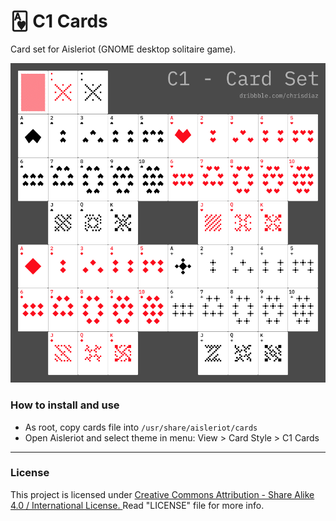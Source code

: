 # 🂱 C1 Cards
Card set for Aisleriot (GNOME desktop solitaire game).

![C1 Cards](https://github.com/heychrisd/C1-Cards/blob/master/C1-Cards-Preview.png)


### How to install and use

* As root, copy cards file into `/usr/share/aisleriot/cards`
* Open Aisleriot and select theme in menu: View > Card Style > C1 Cards

***

### License

This project is licensed under [Creative Commons Attribution - Share Alike 4.0 / International License. ](https://creativecommons.org/licenses/by-sa/4.0/legalcode)
Read "LICENSE" file for more info.
